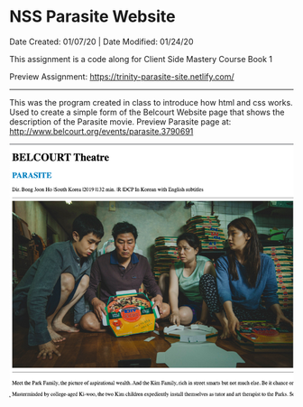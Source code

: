 # NSS Parasite Website

Date Created: 01/07/20 | Date Modified: 01/24/20

This assignment is a code along for Client Side Mastery Course Book 1

Preview Assignment: https://trinity-parasite-site.netlify.com/
***

This was the program created in class to introduce how html and css works. Used to create a simple form of the Belcourt Website page that shows the description of the Parasite movie. Preview Parasite page at: http://www.belcourt.org/events/parasite.3790691

![](balcort.png)